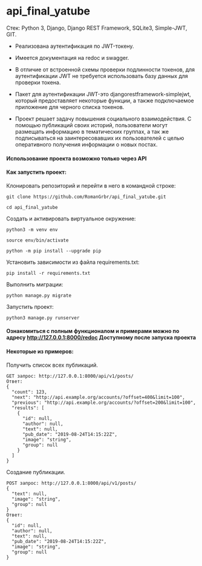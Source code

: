 # api_final_yatube
Стек: Python 3, Django, Django REST Framework, SQLite3, Simple-JWT, GIT.

* Реализована аутентификация по JWT-токену. 
* Имеется документация на redoc и swagger.

* В отличие от встроенной схемы проверки подлинности токенов, для аутентификации JWT не требуется использовать базу данных для проверки токена. 
* Пакет для аутентификации JWT-это djangorestframework-simplejwt, который предоставляет некоторые функции, а также подключаемое приложение для черного списка токенов.
* Проект решает задачу повышения социального взаимодействия.
С помощью публикаций своих историй, пользователи могут размещать информацию в тематических группах, а так же подписываться на заинтересовавших их пользователей с целью оперативного получения информации о новых постах.

#### Использование проекта возможно только через API

#### Как запустить проект:

Клонировать репозиторий и перейти в него в командной строке:

```
git clone https://github.com/RomanGrbr/api_final_yatube.git
```

```
cd api_final_yatube
```

Cоздать и активировать виртуальное окружение:

```
python3 -m venv env
```

```
source env/bin/activate
```

```
python -m pip install --upgrade pip
```

Установить зависимости из файла requirements.txt:

```
pip install -r requirements.txt
```

Выполнить миграции:

```
python manage.py migrate
```

Запустить проект:

```
python3 manage.py runserver
```

#### Ознакомиться с полным функционалом и примерами можно по адресу http://127.0.0.1:8000/redoc Доступному после запуска проекта
#### Некоторые из примеров:
Получить список всех публикаций.
```
GET запрос: http://127.0.0.1:8000/api/v1/posts/
Ответ:
{
  "count": 123,
  "next": "http://api.example.org/accounts/?offset=400&limit=100",
  "previous": "http://api.example.org/accounts/?offset=200&limit=100",
  "results": [
    {
      "id": null,
      "author": null,
      "text": null,
      "pub_date": "2019-08-24T14:15:22Z",
      "image": "string",
      "group": null
    }
  ]
}
```
Создание публикации.
```
POST запрос: http://127.0.0.1:8000/api/v1/posts/
{
  "text": null,
  "image": "string",
  "group": null
}
Ответ:
{
  "id": null,
  "author": null,
  "text": null,
  "pub_date": "2019-08-24T14:15:22Z",
  "image": "string",
  "group": null
}
```